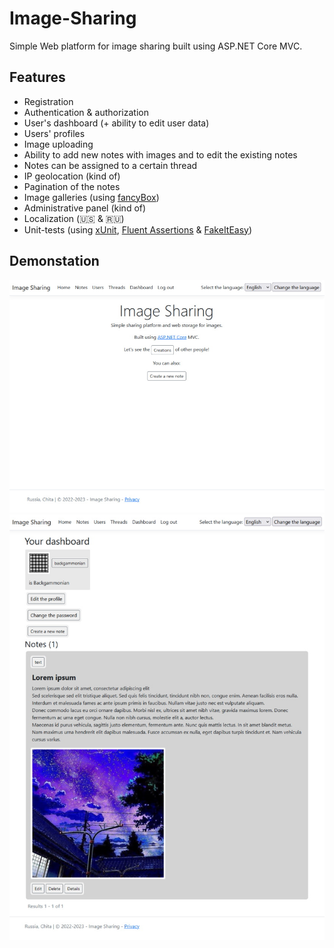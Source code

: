 # Image-Sharing
Simple Web platform for image sharing built using ASP.NET Core MVC.
## Features
* Registration
* Authentication & authorization
* User's dashboard (+ ability to edit user data)
* Users' profiles
* Image uploading
* Ability to add new notes with images and to edit the existing notes
* Notes can be assigned to a certain thread
* IP geolocation (kind of)
* Pagination of the notes
* Image galleries (using [fancyBox](https://github.com/fancyapps/fancybox))
* Administrative panel (kind of)
* Localization (🇺🇸 & 🇷🇺)
* Unit-tests (using [xUnit](https://xunit.net/), [Fluent Assertions](https://fluentassertions.com/) & [FakeItEasy](https://fakeiteasy.github.io/))
## Demonstation
![showcase-1](showcase/showcase-1.jpg)
![showcase-2](showcase/showcase-2.jpg)
